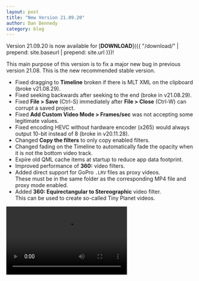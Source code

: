 ```yaml
---
layout: post
title: "New Version 21.09.20"
author: Dan Dennedy
category: blog
---
```


Version 21.09.20 is now available for [**DOWNLOAD**]({{ "/download/" | prepend: site.baseurl | prepend: site.url }})!

This main purpose of this version is to fix a major new bug in previous version 21.08. This is the
new recommended stable version.

- Fixed dragging to **Timeline** broken if there is MLT XML on the clipboard (broke v21.08.29).
- Fixed seeking backwards after seeking to the end (broke in v21.08.29).
- Fixed **File > Save** (Ctrl-S) immediately after **File > Close** (Ctrl-W) can corrupt a saved project.
- Fixed **Add Custom Video Mode > Frames/sec** was not accepting some legitimate values.
- Fixed encoding HEVC without hardware encoder (x265) would always output 10-bit instead of 8 (broke in v20.11.28).
- Changed **Copy the filters** to only copy enabled filters.
- Changed fading on the Timeline to automatically fade the opacity when it is not the bottom video track.
- Expire old QML cache items at startup to reduce app data footprint.
- Improved performance of **360:** video filters.
- Added direct support for GoPro `.LRV` files as proxy videos.  
  These must be in the same folder as the corresponding MP4 file and proxy mode enabled.
- Added **360: Equirectangular to Stereographic** video filter.  
  This can be used to create so-called Tiny Planet videos. 

<video width="320" height="180" autoplay="autoplay" loop="loop">
  <source src="{{ "/assets/videos/tinyplanet.mp4" | prepend: site.baseurl | prepend: site.url }}" type="video/mp4">
</video>
